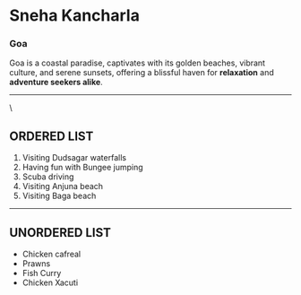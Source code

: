 # Sneha Kancharla

### Goa

Goa is a coastal paradise, captivates with its golden beaches, vibrant culture, and serene sunsets, offering a blissful haven for **relaxation** and **adventure seekers alike**.

****
 \
 ## ORDERED LIST

1. Visiting Dudsagar waterfalls
2. Having fun with Bungee jumping
3. Scuba driving
4. Visiting  Anjuna beach
5. Visiting Baga beach

*****

## UNORDERED LIST

* Chicken cafreal
* Prawns
* Fish Curry
* Chicken Xacuti

